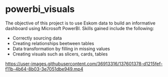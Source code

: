 # powerbi_visuals
The objective of this project is to use Eskom data to build an informative dashboard using Microsoft PowerBI. Skills gained include the following:
- Correctly sourcing data
- Creating relationships beetween tables
- Data transformation by filling in missing values
- Creating visuals such as slicers, cards, tables

https://user-images.githubusercontent.com/36913316/137601378-d1215fef-f11b-4b64-8b03-3e7051dbe949.mp4
